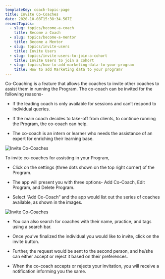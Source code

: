 ```yaml
---
templateKey: coach-topic-page
title: Invite Co-Coaches
date: 2020-10-08T15:38:34.567Z
recentTopics:
  - slug: topics/become-a-coach
    title: Become a Coach
  - slug: topics/become-a-mentor
    title: Become a Mentor
  - slug: topics/invite-users
    title: Invite Users
  - slug: topics/invite-users-to-join-a-cohort
    title: Invite Users to join a cohort
  - slug: topics/how-to-add-marketing-data-to-your-program
    title: How to add Marketing data to your program?
---
```

Co-Coaching is a feature that allows the coaches to invite other coaches to assist them in running the Program. The co-coach can be invited for the following reasons-

* If the leading coach is only available for sessions and can’t respond to individual queries.



* If the main coach decides to take-off from clients, to continue running the Program, the co-coach can help.



* The co-coach is an intern or learner who needs the assistance of an expert for enriching their learning base. 

![Invite Co-Coaches](/img/edit-program-i.png "Invite Co-Coaches")

To invite co-coaches for assisting in your Program, 

* Click on the settings (three dots shown on the top right corner) of the Program. 



* The app will present you with three options- Add Co-Coach, Edit Program, and Delete Program.



* Select “Add Co-Coach” and the app would list out the series of coaches available, as shown in the images.

![Invite Co-Coaches](/img/add-co-coaches-i.png "Invite Co-Coaches")

* You can also search for coaches with their name, practice, and tags using a search bar.



* Once you’ve finalized the individual you would like to invite, click on the invite button. 



* Further, the request would be sent to the second person, and he/she can either accept or reject it based on their preferences. 



* When the co-coach accepts or rejects your invitation, you will receive a notification informing you the same.
